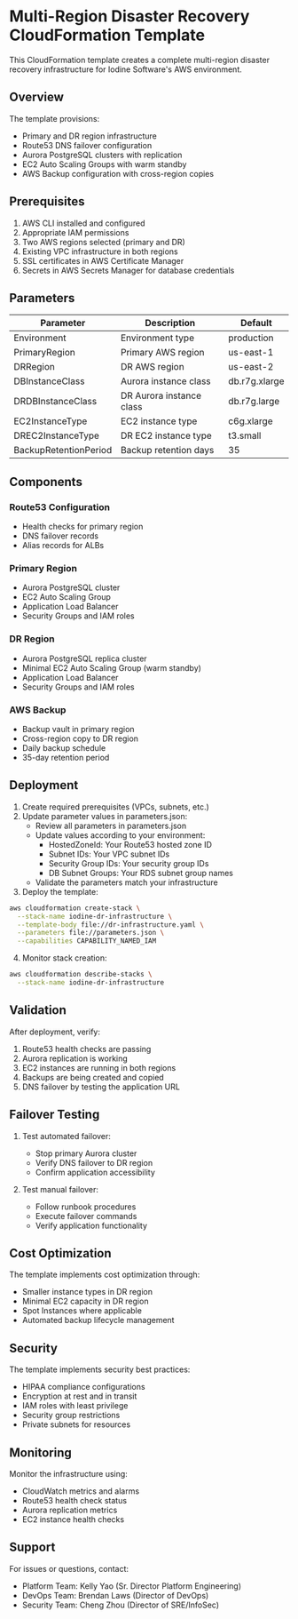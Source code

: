 # Multi-Region Disaster Recovery CloudFormation Template

This CloudFormation template creates a complete multi-region disaster recovery infrastructure for Iodine Software's AWS environment.

## Overview

The template provisions:
- Primary and DR region infrastructure
- Route53 DNS failover configuration
- Aurora PostgreSQL clusters with replication
- EC2 Auto Scaling Groups with warm standby
- AWS Backup configuration with cross-region copies

## Prerequisites

1. AWS CLI installed and configured
2. Appropriate IAM permissions
3. Two AWS regions selected (primary and DR)
4. Existing VPC infrastructure in both regions
5. SSL certificates in AWS Certificate Manager
6. Secrets in AWS Secrets Manager for database credentials

## Parameters

| Parameter | Description | Default |
|-----------|-------------|---------|
| Environment | Environment type | production |
| PrimaryRegion | Primary AWS region | us-east-1 |
| DRRegion | DR AWS region | us-east-2 |
| DBInstanceClass | Aurora instance class | db.r7g.xlarge |
| DRDBInstanceClass | DR Aurora instance class | db.r7g.large |
| EC2InstanceType | EC2 instance type | c6g.xlarge |
| DREC2InstanceType | DR EC2 instance type | t3.small |
| BackupRetentionPeriod | Backup retention days | 35 |

## Components

### Route53 Configuration
- Health checks for primary region
- DNS failover records
- Alias records for ALBs

### Primary Region
- Aurora PostgreSQL cluster
- EC2 Auto Scaling Group
- Application Load Balancer
- Security Groups and IAM roles

### DR Region
- Aurora PostgreSQL replica cluster
- Minimal EC2 Auto Scaling Group (warm standby)
- Application Load Balancer
- Security Groups and IAM roles

### AWS Backup
- Backup vault in primary region
- Cross-region copy to DR region
- Daily backup schedule
- 35-day retention period

## Deployment

1. Create required prerequisites (VPCs, subnets, etc.)
2. Update parameter values in parameters.json:
   - Review all parameters in parameters.json
   - Update values according to your environment:
     * HostedZoneId: Your Route53 hosted zone ID
     * Subnet IDs: Your VPC subnet IDs
     * Security Group IDs: Your security group IDs
     * DB Subnet Groups: Your RDS subnet group names
   - Validate the parameters match your infrastructure
3. Deploy the template:

```bash
aws cloudformation create-stack \
  --stack-name iodine-dr-infrastructure \
  --template-body file://dr-infrastructure.yaml \
  --parameters file://parameters.json \
  --capabilities CAPABILITY_NAMED_IAM
```

4. Monitor stack creation:

```bash
aws cloudformation describe-stacks \
  --stack-name iodine-dr-infrastructure
```

## Validation

After deployment, verify:
1. Route53 health checks are passing
2. Aurora replication is working
3. EC2 instances are running in both regions
4. Backups are being created and copied
5. DNS failover by testing the application URL

## Failover Testing

1. Test automated failover:
   - Stop primary Aurora cluster
   - Verify DNS failover to DR region
   - Confirm application accessibility

2. Test manual failover:
   - Follow runbook procedures
   - Execute failover commands
   - Verify application functionality

## Cost Optimization

The template implements cost optimization through:
- Smaller instance types in DR region
- Minimal EC2 capacity in DR region
- Spot Instances where applicable
- Automated backup lifecycle management

## Security

The template implements security best practices:
- HIPAA compliance configurations
- Encryption at rest and in transit
- IAM roles with least privilege
- Security group restrictions
- Private subnets for resources

## Monitoring

Monitor the infrastructure using:
- CloudWatch metrics and alarms
- Route53 health check status
- Aurora replication metrics
- EC2 instance health checks

## Support

For issues or questions, contact:
- Platform Team: Kelly Yao (Sr. Director Platform Engineering)
- DevOps Team: Brendan Laws (Director of DevOps)
- Security Team: Cheng Zhou (Director of SRE/InfoSec)
